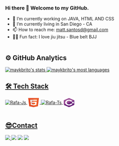 ### Hi there 👋 Welcome to my GitHub. 

- 🔭 I’m currently working on JAVA, HTML AND CSS
- 🌱 I’m currently living in San Diego - CA 
- 📫 How to reach me: matt.santosd@gmail.com
- 🐱‍👤 Fun fact: I love jiu jitsu - Blue belt BJJ
  </br>
  </br>
 
 ## ⚙️ GitHub Analytics
 <div>
  <a href="https://github.com/mattsantoss">
  <p align="left">
  <img width="530em" src="https://github-readme-stats.vercel.app/api?username=mattsantoss&show_icons=true&theme=dark" alt="maykbrito's stats"/>
  <img width="530em" src="https://github-readme-stats.vercel.app/api/top-langs/?username=mattsantoss&layout=compact&theme=dark" alt="maykbrito's most languages"/>
 </p>   
</div>
 
## 🛠 Tech Stack
<div style="display: inline_block">
  <img align="center" alt="Rafa-Js" height="30" width="40" src="https://cdn.jsdelivr.net/gh/devicons/devicon/icons/java/java-original.svg">
  <img align="center" alt="Rafa-HTML" height="30" width="40" src="https://raw.githubusercontent.com/devicons/devicon/master/icons/html5/html5-original.svg">
  <img align="center" alt="Rafa-Ts" height="30" width="40" src="https://cdn.jsdelivr.net/gh/devicons/devicon/icons/css3/css3-original.svg">
  <img align="center" alt="Rafa-Csharp" height="30" width="40" src="https://raw.githubusercontent.com/devicons/devicon/master/icons/csharp/csharp-original.svg">
</div><br>
 
## 😎Contact
 
<div> 
  <a href="https://www.linkedin.com/in/matheus-oliveira-dos-santos-869333a7/" target="_blank"><img src="https://img.shields.io/badge/-LinkedIn-%230077B5?style=for-the-badge&logo=linkedin&logoColor=white" target="_blank"</a> 
  <a href="https://www.instagram.com/_bassmatheus/" target="_blank"><img src="https://img.shields.io/badge/-Instagram-%23E4405F?style=for-the-badge&logo=instagram&logoColor=white" target="_blank"></a>
  <a href="https://discord.gg/G9GPg5SA75" target="_blank"><img src="https://img.shields.io/badge/Discord-7289DA?style=for-the-badge&logo=discord&logoColor=white" target="_blank"></a> 
  <a href = "mailto:matt.santosd@gmail.com"><img src="https://img.shields.io/badge/Gmail-D14836?style=for-the-badge&logo=gmail&logoColor=white" target="_blank"></a>
</div>
